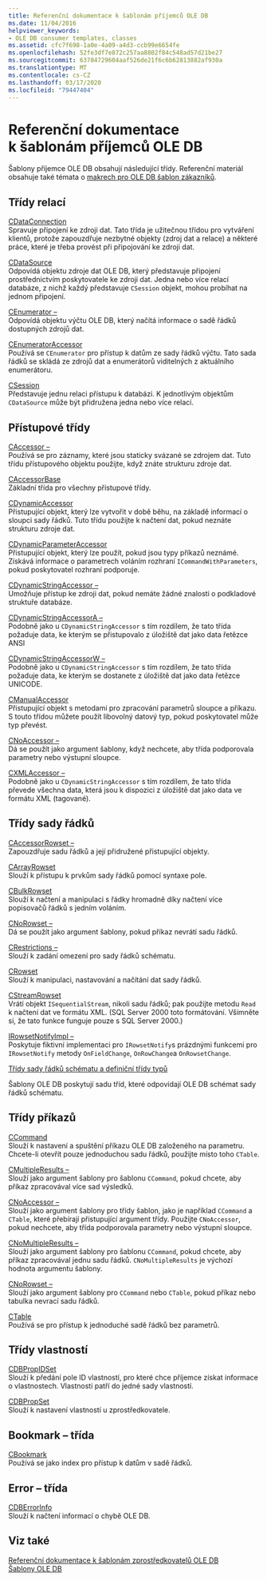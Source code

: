 ```yaml
---
title: Referenční dokumentace k šablonám příjemců OLE DB
ms.date: 11/04/2016
helpviewer_keywords:
- OLE DB consumer templates, classes
ms.assetid: cfc7f698-1a0e-4a09-a4d3-ccb99e6654fe
ms.openlocfilehash: 52fe3df7e872c257aa8802f84c548ad57d21be27
ms.sourcegitcommit: 63784729604aaf526de21f6c6b62813882af930a
ms.translationtype: MT
ms.contentlocale: cs-CZ
ms.lasthandoff: 03/17/2020
ms.locfileid: "79447404"
---
```

# <a name="ole-db-consumer-templates-reference"></a>Referenční dokumentace k šablonám příjemců OLE DB

Šablony příjemce OLE DB obsahují následující třídy. Referenční materiál obsahuje také témata o [makrech pro OLE DB šablon zákazníků](../../data/oledb/macros-and-global-functions-for-ole-db-consumer-templates.md).

## <a name="session-classes"></a>Třídy relací

[CDataConnection](../../data/oledb/cdataconnection-class.md)<br/>
Spravuje připojení ke zdroji dat. Tato třída je užitečnou třídou pro vytváření klientů, protože zapouzdřuje nezbytné objekty (zdroj dat a relace) a některé práce, které je třeba provést při připojování ke zdroji dat.

[CDataSource](../../data/oledb/cdatasource-class.md)<br/>
Odpovídá objektu zdroje dat OLE DB, který představuje připojení prostřednictvím poskytovatele ke zdroji dat. Jedna nebo více relací databáze, z nichž každý představuje `CSession` objekt, mohou probíhat na jednom připojení.

[CEnumerator –](../../data/oledb/cenumerator-class.md)<br/>
Odpovídá objektu výčtu OLE DB, který načítá informace o sadě řádků dostupných zdrojů dat.

[CEnumeratorAccessor](../../data/oledb/cenumeratoraccessor-class.md)<br/>
Používá se `CEnumerator` pro přístup k datům ze sady řádků výčtu. Tato sada řádků se skládá ze zdrojů dat a enumerátorů viditelných z aktuálního enumerátoru.

[CSession](../../data/oledb/csession-class.md)<br/>
Představuje jednu relaci přístupu k databázi. K jednotlivým objektům `CDataSource` může být přidružena jedna nebo více relací.

## <a name="accessor-classes"></a>Přístupové třídy

[CAccessor –](../../data/oledb/caccessor-class.md)<br/>
Používá se pro záznamy, které jsou staticky svázané se zdrojem dat. Tuto třídu přístupového objektu použijte, když znáte strukturu zdroje dat.

[CAccessorBase](../../data/oledb/caccessorbase-class.md)<br/>
Základní třída pro všechny přístupové třídy.

[CDynamicAccessor](../../data/oledb/cdynamicaccessor-class.md)<br/>
Přistupující objekt, který lze vytvořit v době běhu, na základě informací o sloupci sady řádků. Tuto třídu použijte k načtení dat, pokud neznáte strukturu zdroje dat.

[CDynamicParameterAccessor](../../data/oledb/cdynamicparameteraccessor-class.md)<br/>
Přistupující objekt, který lze použít, pokud jsou typy příkazů neznámé. Získává informace o parametrech voláním rozhraní `ICommandWithParameters`, pokud poskytovatel rozhraní podporuje.

[CDynamicStringAccessor –](../../data/oledb/cdynamicstringaccessor-class.md)<br/>
Umožňuje přístup ke zdroji dat, pokud nemáte žádné znalosti o podkladové struktuře databáze.

[CDynamicStringAccessorA –](../../data/oledb/cdynamicstringaccessora-class.md)<br/>
Podobně jako u `CDynamicStringAccessor` s tím rozdílem, že tato třída požaduje data, ke kterým se přistupovalo z úložiště dat jako data řetězce ANSI

[CDynamicStringAccessorW –](../../data/oledb/cdynamicstringaccessorw-class.md)<br/>
Podobně jako u `CDynamicStringAccessor` s tím rozdílem, že tato třída požaduje data, ke kterým se dostanete z úložiště dat jako data řetězce UNICODE.

[CManualAccessor](../../data/oledb/cmanualaccessor-class.md)<br/>
Přistupující objekt s metodami pro zpracování parametrů sloupce a příkazu. S touto třídou můžete použít libovolný datový typ, pokud poskytovatel může typ převést.

[CNoAccessor –](../../data/oledb/cnoaccessor-class.md)<br/>
Dá se použít jako argument šablony, když nechcete, aby třída podporovala parametry nebo výstupní sloupce.

[CXMLAccessor –](../../data/oledb/cxmlaccessor-class.md)<br/>
Podobně jako u `CDynamicStringAccessor` s tím rozdílem, že tato třída převede všechna data, která jsou k dispozici z úložiště dat jako data ve formátu XML (tagované).

## <a name="rowset-classes"></a>Třídy sady řádků

[CAccessorRowset –](../../data/oledb/caccessorrowset-class.md)<br/>
Zapouzdřuje sadu řádků a její přidružené přistupující objekty.

[CArrayRowset](../../data/oledb/carrayrowset-class.md)<br/>
Slouží k přístupu k prvkům sady řádků pomocí syntaxe pole.

[CBulkRowset](../../data/oledb/cbulkrowset-class.md)<br/>
Slouží k načtení a manipulaci s řádky hromadně díky načtení více popisovačů řádků s jedním voláním.

[CNoRowset –](../../data/oledb/cnorowset-class.md)<br/>
Dá se použít jako argument šablony, pokud příkaz nevrátí sadu řádků.

[CRestrictions –](../../data/oledb/crestrictions-class.md)<br/>
Slouží k zadání omezení pro sady řádků schématu.

[CRowset](../../data/oledb/crowset-class.md)<br/>
Slouží k manipulaci, nastavování a načítání dat sady řádků.

[CStreamRowset](../../data/oledb/cstreamrowset-class.md)<br/>
Vrátí objekt `ISequentialStream`, nikoli sadu řádků; pak použijte metodu `Read` k načtení dat ve formátu XML. (SQL Server 2000 toto formátování. Všimněte si, že tato funkce funguje pouze s SQL Server 2000.)

[IRowsetNotifyImpl –](../../data/oledb/irowsetnotifyimpl-class.md)<br/>
Poskytuje fiktivní implementaci pro `IRowsetNotify`s prázdnými funkcemi pro `IRowsetNotify` metody `OnFieldChange`, `OnRowChange`a `OnRowsetChange`.

[Třídy sady řádků schématu a definiční třídy typů](../../data/oledb/schema-rowset-classes-and-typedef-classes.md)

Šablony OLE DB poskytují sadu tříd, které odpovídají OLE DB schémat sady řádků schématu.

## <a name="command-classes"></a>Třídy příkazů

[CCommand](../../data/oledb/ccommand-class.md)<br/>
Slouží k nastavení a spuštění příkazu OLE DB založeného na parametru. Chcete-li otevřít pouze jednoduchou sadu řádků, použijte místo toho `CTable`.

[CMultipleResults –](../../data/oledb/cmultipleresults-class.md)<br/>
Slouží jako argument šablony pro šablonu `CCommand`, pokud chcete, aby příkaz zpracovával více sad výsledků.

[CNoAccessor –](../../data/oledb/cnoaccessor-class.md)<br/>
Slouží jako argument šablony pro třídy šablon, jako je například `CCommand` a `CTable`, které přebírají přistupující argument třídy. Použijte `CNoAccessor`, pokud nechcete, aby třída podporovala parametry nebo výstupní sloupce.

[CNoMultipleResults –](../../data/oledb/cnomultipleresults-class.md)<br/>
Slouží jako argument šablony pro šablonu `CCommand`, pokud chcete, aby příkaz zpracovával jednu sadu řádků. `CNoMultipleResults` je výchozí hodnota argumentu šablony.

[CNoRowset –](../../data/oledb/cnorowset-class.md)<br/>
Slouží jako argument šablony pro `CCommand` nebo `CTable`, pokud příkaz nebo tabulka nevrací sadu řádků.

[CTable](../../data/oledb/ctable-class.md)<br/>
Používá se pro přístup k jednoduché sadě řádků bez parametrů.

## <a name="property-classes"></a>Třídy vlastností

[CDBPropIDSet](../../data/oledb/cdbpropidset-class.md)<br/>
Slouží k předání pole ID vlastností, pro které chce příjemce získat informace o vlastnostech. Vlastnosti patří do jedné sady vlastností.

[CDBPropSet](../../data/oledb/cdbpropset-class.md)<br/>
Slouží k nastavení vlastností u zprostředkovatele.

## <a name="bookmark-class"></a>Bookmark – třída

[CBookmark](../../data/oledb/cbookmark-class.md)<br/>
Používá se jako index pro přístup k datům v sadě řádků.

## <a name="error-class"></a>Error – třída

[CDBErrorInfo](../../data/oledb/cdberrorinfo-class.md)<br/>
Slouží k načtení informací o chybě OLE DB.

## <a name="see-also"></a>Viz také

[Referenční dokumentace k šablonám zprostředkovatelů OLE DB](../../data/oledb/ole-db-provider-templates-reference.md)<br/>
[Šablony OLE DB](../../data/oledb/ole-db-templates.md)